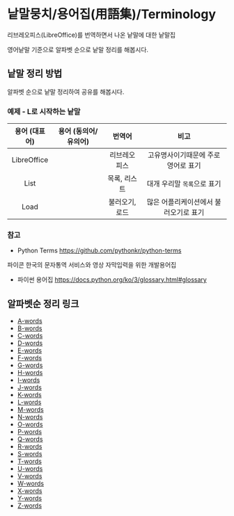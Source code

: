 # 낱말뭉치/용어집(用語集)/Terminology

리브레오피스(LibreOffice)를 번역하면서 나온 낱말에 대한 낱말집

영어낱말 기준으로 알파벳 순으로 낱말 정리를 해봅시다.

## 낱말 정리 방법 

알파벳 순으로 낱말 정리하여 공유를 해봅시다.

### 예제 - L로 시작하는 낱말

| **용어 (대표어)** | **용어 (동의어/유의어)** | **번역어** | **비고** |
|  :------:        | :------:               | :------:   | :------: | 
| LibreOffice |   | 리브레오피스 | 고유명사이기때문에 주로 영어로 표기 |  
| 	List  |   | 목록, 리스트 | 대개 우리말 `목록`으로 표기 | 
| Load |   | 불러오기, 로드 | 많은 어플리케이션에서 불러오기로 표기 | 

### 참고
* Python Terms https://github.com/pythonkr/python-terms 

파이콘 한국의 문자통역 서비스와 영상 자막입력을 위한 개발용어집  

* 파이썬 용어집 https://docs.python.org/ko/3/glossary.html#glossary 

## 알파벳순 정리 링크
* [A-words](A.md)
* [B-words](B.md)
* [C-words](C.md)
* [D-words](D.md)
* [E-words](E.md)
* [F-words](F.md)
* [G-words](G.md)
* [H-words](H.md)
* [I-words](I.md)
* [J-words](J.md)
* [K-words](K.md)
* [L-words](L.md)
* [M-words](M.md)
* [N-words](N.md)
* [O-words](O.md)
* [P-words](P.md)
* [Q-words](Q.md)
* [R-words](R.md)
* [S-words](S.md)
* [T-words](T.md)
* [U-words](U.md)
* [V-words](V.md)
* [W-words](W.md)
* [X-words](X.md)
* [Y-words](Y.md)
* [Z-words](Z.md)

